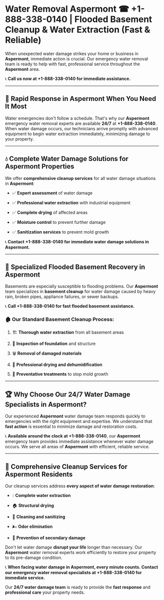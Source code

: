 # Water Removal Aspermont ☎ +1-888-338-0140 | Flooded Basement Cleanup & Water Extraction (Fast & Reliable)

When unexpected water damage strikes your home or business in **Aspermont**, immediate action is crucial. Our emergency water removal team is ready to help with fast, professional service throughout the **Aspermont** area. 

📞 **Call us now at +1-888-338-0140 for immediate assistance.**
---
## 🚀 Rapid Response in Aspermont When You Need It Most
Water emergencies don't follow a schedule. That's why our **Aspermont** emergency water removal experts are available **24/7** at **+1-888-338-0140**. When water damage occurs, our technicians arrive promptly with advanced equipment to begin water extraction immediately, minimizing damage to your property.
---
## 💧 Complete Water Damage Solutions for Aspermont Properties
We offer **comprehensive cleanup services** for all water damage situations in **Aspermont**:
- ✅ **Expert assessment** of water damage  
- ✅ **Professional water extraction** with industrial equipment  
- ✅ **Complete drying** of affected areas  
- ✅ **Moisture control** to prevent further damage  
- ✅ **Sanitization services** to prevent mold growth  
📞 **Contact +1-888-338-0140 for immediate water damage solutions in Aspermont.**
---
## 🌊 Specialized Flooded Basement Recovery in Aspermont
Basements are especially susceptible to flooding problems. Our **Aspermont** team specializes in **basement cleanup** for water damage caused by heavy rain, broken pipes, appliance failures, or sewer backups. 
📞 **Call +1-888-338-0140 for fast flooded basement assistance.**
### 🏚️ Our Standard Basement Cleanup Process:
1. 🏗️ **Thorough water extraction** from all basement areas  
2. 🔎 **Inspection of foundation** and structure  
3. 🗑️ **Removal of damaged materials**  
4. 💨 **Professional drying and dehumidification**  
5. 🚫 **Preventative treatments** to stop mold growth  
---
## 🏆 Why Choose Our 24/7 Water Damage Specialists in Aspermont?
Our experienced **Aspermont** water damage team responds quickly to emergencies with the right equipment and expertise. We understand that **fast action** is essential to minimize damage and restoration costs.
📞 **Available around the clock at +1-888-338-0140**, our **Aspermont** emergency team provides immediate assistance whenever water damage occurs. We serve all areas of **Aspermont** with efficient, reliable service.
---
## 🧹 Comprehensive Cleanup Services for Aspermont Residents
Our cleanup services address **every aspect of water damage restoration**:
- 💧 **Complete water extraction**  
- 🏠 **Structural drying**  
- 🧼 **Cleaning and sanitizing**  
- 🌬️ **Odor elimination**  
- 🚫 **Prevention of secondary damage**  
Don't let water damage **disrupt your life** longer than necessary. Our **Aspermont** water removal experts work efficiently to restore your property to its pre-damage condition.
📞 **When facing water damage in Aspermont, every minute counts. Contact our emergency water removal specialists at +1-888-338-0140 for immediate service.**
Our **24/7 water damage team** is ready to provide the **fast response** and **professional care** your property needs.
